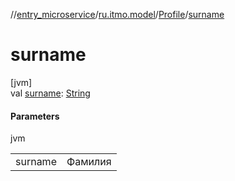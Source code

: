 //[entry_microservice](../../../index.md)/[ru.itmo.model](../index.md)/[Profile](index.md)/[surname](surname.md)

# surname

[jvm]\
val [surname](surname.md): [String](https://kotlinlang.org/api/core/kotlin-stdlib/kotlin/-string/index.html)

#### Parameters

jvm

| | |
|---|---|
| surname | Фамилия |